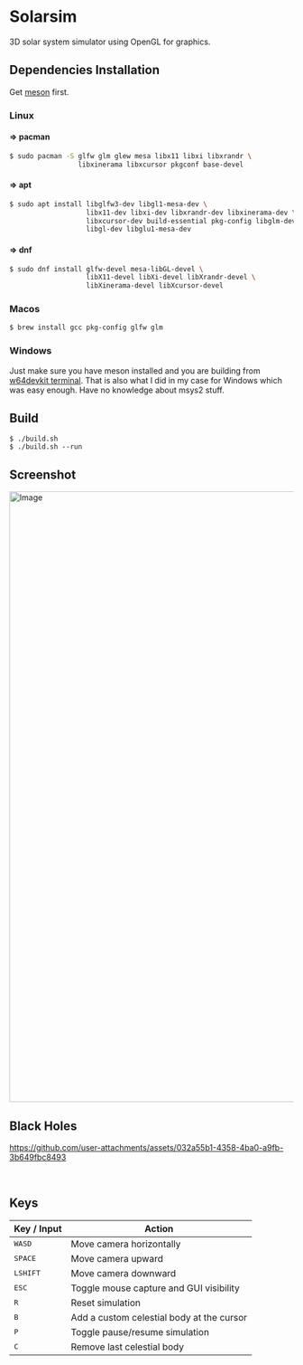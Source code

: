 # Solarsim

3D solar system simulator using OpenGL for graphics.

## Dependencies Installation

Get [meson](https://mesonbuild.com/Getting-meson.html) first.

### Linux

#### => pacman

```bash
$ sudo pacman -S glfw glm glew mesa libx11 libxi libxrandr \
                 libxinerama libxcursor pkgconf base-devel
```

#### => apt

```bash
$ sudo apt install libglfw3-dev libgl1-mesa-dev \
                   libx11-dev libxi-dev libxrandr-dev libxinerama-dev \
                   libxcursor-dev build-essential pkg-config libglm-dev \
                   libgl-dev libglu1-mesa-dev
```

#### => dnf

```bash
$ sudo dnf install glfw-devel mesa-libGL-devel \
                   libX11-devel libXi-devel libXrandr-devel \
                   libXinerama-devel libXcursor-devel
```

### Macos

```bash
$ brew install gcc pkg-config glfw glm
```

### Windows

Just make sure you have meson installed and you are building from [w64devkit terminal](https://github.com/DrShahinstein/solarsim/tree/main/glfw/lib-mingw).
That is also what I did in my case for Windows which was easy enough. Have no knowledge about msys2 stuff.

## Build

```
$ ./build.sh
$ ./build.sh --run
```

## Screenshot

<img width="1920" height="1080" alt="Image" src="https://github.com/user-attachments/assets/c0dc562a-703f-46c0-b66f-1d64f529cc80" />

## Black Holes

https://github.com/user-attachments/assets/032a55b1-4358-4ba0-a9fb-3b649fbc8493

<br/>

## Keys

| Key / Input       | Action                                    |
| ----------------- | ----------------------------------------- |
| <kbd>WASD</kbd>   | Move camera horizontally                  |
| <kbd>SPACE</kbd>  | Move camera upward                        |
| <kbd>LSHIFT</kbd> | Move camera downward                      |
| <kbd>ESC</kbd>    | Toggle mouse capture and GUI visibility   |
| <kbd>R</kbd>      | Reset simulation                          |
| <kbd>B</kbd>      | Add a custom celestial body at the cursor |
| <kbd>P</kbd>      | Toggle pause/resume simulation            |
| <kbd>C</kbd>      | Remove last celestial body                |
